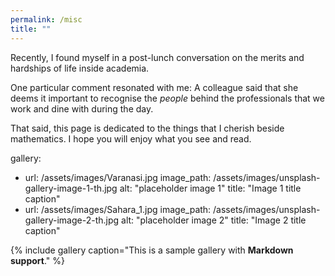 ```yaml
---
permalink: /misc
title: ""
---
```


Recently, I found myself in a post-lunch conversation on the merits and hardships of life inside academia. 

One particular comment resonated with me: A colleague said that she deems it important to recognise the <i> people </i> 
behind the professionals that we work and dine with during the day.

That said, this page is dedicated to the things that I cherish beside mathematics. I hope you will enjoy what you see and read. 

gallery:
  - url: /assets/images/Varanasi.jpg
    image_path: /assets/images/unsplash-gallery-image-1-th.jpg
    alt: "placeholder image 1"
    title: "Image 1 title caption"
  - url: /assets/images/Sahara_1.jpg
    image_path: /assets/images/unsplash-gallery-image-2-th.jpg
    alt: "placeholder image 2"
    title: "Image 2 title caption"
    
{% include gallery caption="This is a sample gallery with **Markdown support**." %}    

